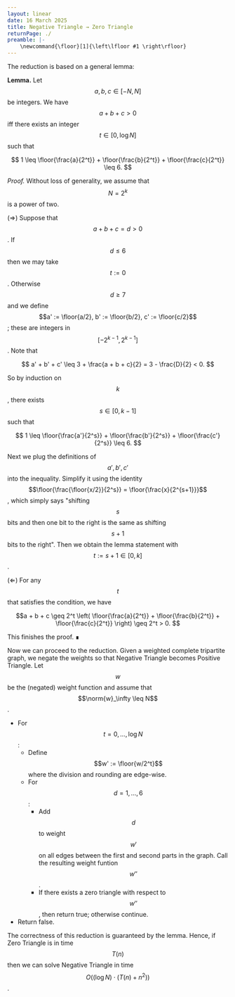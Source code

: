 ```yaml
---
layout: linear
date: 16 March 2025
title: Negative Triangle → Zero Triangle
returnPage: ./
preamble: |-
    \newcommand{\floor}[1]{\left\lfloor #1 \right\rfloor}
---
```


The reduction is based on a general lemma:

**Lemma.**
Let $$a, b, c \in [-N, N]$$ be integers. We have $$a + b + c > 0$$ iff there exists an integer $$t \in [0, \log N]$$ such that

$$ 1 \leq \floor{\frac{a}{2^t}} + \floor{\frac{b}{2^t}} + \floor{\frac{c}{2^t}} \leq 6. $$

*Proof.*
Without loss of generality, we assume that $$N = 2^k$$ is a power of two.

(⇒) Suppose that $$a + b + c = d > 0$$. If $$d \leq 6$$ then we may take $$t := 0$$. Otherwise $$d \geq 7$$ and we define $$a' := \floor{a/2}, b' := \floor{b/2}, c' := \floor{c/2}$$; these are integers in $$[-2^{k-1}, 2^{k-1}]$$. Note that

$$ a' + b' + c' \leq 3 + \frac{a + b + c}{2} = 3 - \frac{D}{2} < 0. $$

So by induction on $$k$$, there exists $$s \in [0, k-1]$$ such that

$$ 1 \leq \floor{\frac{a'}{2^s}} + \floor{\frac{b'}{2^s}} + \floor{\frac{c'}{2^s}} \leq 6. $$

Next we plug the definitions of $$a',b',c'$$ into the inequality. Simplify it using the identity $$\floor{\frac{\floor{x/2}}{2^s}} = \floor{\frac{x}{2^{s+1}}}$$, which simply says "shifting $$s$$ bits and then one bit to the right is the same as shifting $$s+1$$ bits to the right". Then we obtain the lemma statement with $$t := s+1 \in [0, k]$$.

(⇐) For any $$t$$ that satisfies the condition, we have

$$a + b + c \geq 2^t \left( \floor{\frac{a}{2^t}} + \floor{\frac{b}{2^t}} + \floor{\frac{c}{2^t}} \right) \geq 2^t > 0. $$

This finishes the proof. ∎

Now we can proceed to the reduction. Given a weighted complete tripartite graph, we negate the weights so that Negative Triangle becomes Positive Triangle. Let $$w$$ be the (negated) weight function and assume that $$\norm{w}_\infty \leq N$$.

- For $$t = 0, \dots, \log N$$:
	- Define $$w' := \floor{w/2^t}$$ where the division and rounding are edge-wise.
	- For $$d = 1, \dots, 6$$:
		- Add $$d$$ to weight $$w'$$ on all edges between the first and second parts in the graph. Call the resulting weight funtion $$w''$$.
		- If there exists a zero triangle with respect to $$w''$$, then return true; otherwise continue.
- Return false.

The correctness of this reduction is guaranteed by the lemma. Hence, if Zero Triangle is in time $$T(n)$$ then we can solve Negative Triangle in time $$O((\log N) \cdot (T(n) + n^2))$$.
